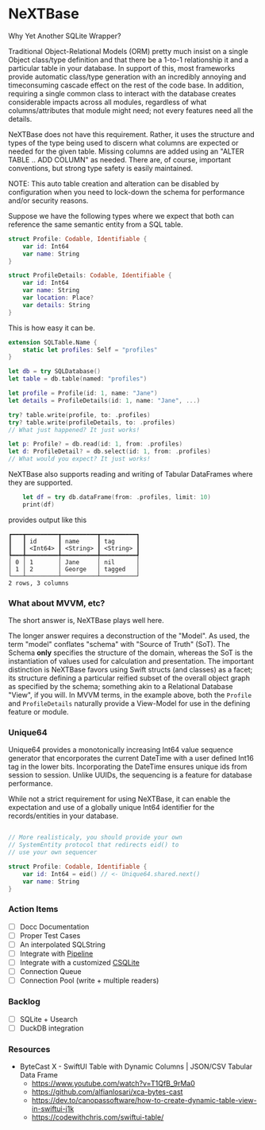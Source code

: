 # NeXTBase
Why Yet Another SQLite Wrapper?

Traditional Object-Relational Models (ORM) pretty much 
insist on a single Object class/type definition and that 
there be a 1-to-1 relationship it and a particular table in 
your database. In support of this, most frameworks provide
automatic class/type generation with an incredibly annoying
and timeconsuming cascade effect on the rest of the code
base. In addition, requiring a single common class to
interact with the database creates considerable impacts
across all modules, regardless of what columns/attributes
that module might need; not every features need all the details.

NeXTBase does not have this requirement. Rather, it uses 
the structure and types of the type being used to discern 
what columns are expected or needed for the given table.
Missing columns are added using an "ALTER TABLE .. ADD COLUMN"
as needed. There are, of course, important conventions, but
strong type safety is easily maintained.

NOTE: This auto table creation and alteration can be disabled
by configuration when you need to lock-down the schema for
performance and/or security reasons.

Suppose we have the following types where we expect that both
can reference the same semantic entity from a SQL table.

```swift
struct Profile: Codable, Identifiable {
    var id: Int64
    var name: String
}

struct ProfileDetails: Codable, Identifiable {
    var id: Int64
    var name: String
    var location: Place?
  	var details: String
}
```

This is how easy it can be.

```swift
extension SQLTable.Name {
    static let profiles: Self = "profiles"
}

let db = try SQLDatabase()
let table = db.table(named: "profiles")

let profile = Profile(id: 1, name: "Jane")
let details = ProfileDetails(id: 1, name: "Jane", ...)

try? table.write(profile, to: .profiles)
try? table.write(profileDetails, to: .profiles)
// What just happened? It just works!

let p: Profile? = db.read(id: 1, from: .profiles)
let d: ProfileDetail? = db.select(id: 1, from: .profiles)
// What would you expect? It just works!
```

NeXTBase also supports reading and writing of Tabular
DataFrames where they are supported.

```swift
    let df = try db.dataFrame(from: .profiles, limit: 10)
    print(df)
```

provides output like this

```
┏━━━┳━━━━━━━━━┳━━━━━━━━━━┳━━━━━━━━━━┓
┃   ┃ id      ┃ name     ┃ tag      ┃
┃   ┃ <Int64> ┃ <String> ┃ <String> ┃
┡━━━╇━━━━━━━━━╇━━━━━━━━━━╇━━━━━━━━━━┩
│ 0 │ 1       │ Jane     │ nil      │
│ 1 │ 2       │ George   │ tagged   │
└───┴─────────┴──────────┴──────────┘
2 rows, 3 columns
```

### What about MVVM, etc?

The short answer is, NeXTBase plays well here.

The longer answer requires a deconstruction of the "Model". As used, the term "model" conflates "schema" with "Source of Truth" (SoT). The Schema **only** specifies the structure of the domain, whereas the SoT is the instantiation of values used for calculation and presentation. The important distinction is NeXTBase favors using Swift structs (and classes) as a facet; its structure defining  a particular reified subset of the overall object graph as specified by the schema; something akin to a Relational Database "View", if you will. In MVVM terms, in the example above, both the `Profile` and `ProfileDetails` naturally provide a View-Model for use in the defining feature or module.

### Unique64

Unique64 provides a monotonically increasing Int64 value
sequence generator that encorporates the current DateTime
with a user defined Int16 tag in the lower bits. Incorporating
the DateTime ensures unique ids from session to session. 
Unlike UUIDs, the sequencing is a feature for database performance.

While not a strict requirement for using NeXTBase, it can
enable the expectation and use of a globally unique Int64
identifier for the records/entities in your database.

```swift

// More realisticaly, you should provide your own
// SystemEntity protocol that redirects eid() to
// use your own sequencer

struct Profile: Codable, Identifiable {
    var id: Int64 = eid() // <- Unique64.shared.next()
    var name: String
}

```

### Action Items

- [ ] Docc Documentation
- [ ] Proper Test Cases
- [ ] An interpolated SQLString
- [ ] Integrate with [Pipeline](https://github.com/sbooth/Pipeline)
- [ ] Integrate with a customized [CSQLite](https://github.com/sbooth/CSQLite)
- [ ] Connection Queue
- [ ] Connection Pool (write + multiple readers)

### Backlog

- [ ] SQLite + Usearch
- [ ] DuckDB integration

### Resources

- ByteCast X - SwiftUI Table with Dynamic Columns | JSON/CSV Tabular Data Frame
    - https://www.youtube.com/watch?v=T1QfB_9rMa0
    - https://github.com/alfianlosari/xca-bytes-cast
    - https://dev.to/canopassoftware/how-to-create-dynamic-table-view-in-swiftui-j1k
    - https://codewithchris.com/swiftui-table/
    
